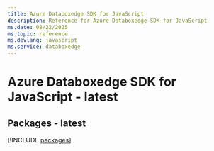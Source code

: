 ```yaml
---
title: Azure Databoxedge SDK for JavaScript
description: Reference for Azure Databoxedge SDK for JavaScript
ms.date: 08/22/2025
ms.topic: reference
ms.devlang: javascript
ms.service: databoxedge
---
```

# Azure Databoxedge SDK for JavaScript - latest
## Packages - latest
[!INCLUDE [packages](databoxedge-index.md)]